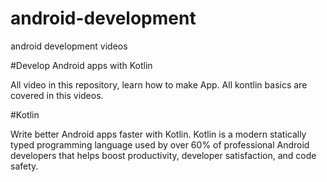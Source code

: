 # android-development
android development videos

#Develop Android apps with Kotlin

All video in this repository, learn how to make App. 
All kontlin basics are covered in this videos.

#Kotlin

Write better Android apps faster with Kotlin. Kotlin is a modern statically typed programming language used by over 60% of professional Android developers that helps boost productivity, developer satisfaction, and code safety.


